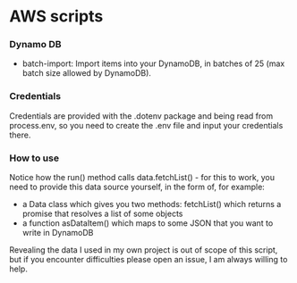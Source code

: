 # AWS scripts

### Dynamo DB
- batch-import: Import items into your DynamoDB, in batches of 25 (max batch size allowed by DynamoDB). 



### Credentials
Credentials are provided with the .dotenv package and being read from process.env, so you need to create the .env file and input your credentials there.

### How to use 
Notice how the run() method calls data.fetchList() - for this to work, you need to provide this data source yourself, in the form of, for example:

- a Data class which gives you two methods: fetchList() which returns a promise that resolves a list of some objects
- a function asDataItem() which maps to some JSON that you want to write in DynamoDB

Revealing the data I used in my own project is out of scope of this script, but if you encounter difficulties please open an issue, I am always willing to help.
